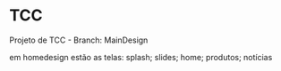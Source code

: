 # TCC
Projeto de TCC - Branch: MainDesign

em homedesign estão as telas: splash; slides; home; produtos; notícias
